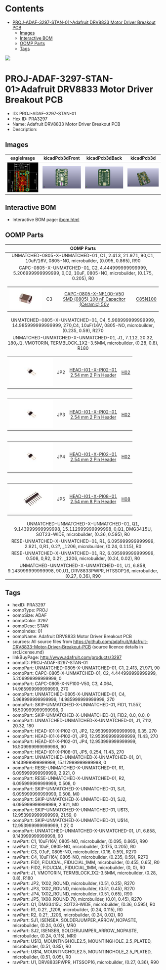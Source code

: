 



Contents
========

* [PROJ-ADAF-3297-STAN-01>Adafruit DRV8833 Motor Driver Breakout PCB](#proj-adaf-3297-stan-01adafruit-drv8833-motor-driver-breakout-pcb)
	* [Images](#images)
	* [Interactive BOM](#interactive-bom)
	* [OOMP Parts](#oomp-parts)
	* [Tags](#tags)
  
![][im]
# PROJ-ADAF-3297-STAN-01>Adafruit DRV8833 Motor Driver Breakout PCB

- ID: PROJ-ADAF-3297-STAN-01
- Hex ID: PRA3297
- Name: Adafruit DRV8833 Motor Driver Breakout PCB
- Description: 

## Images
  
  

|eagleImage|kicadPcb3dFront|kicadPcb3dBack|kicadPcb3d|
| :---: | :---: | :---: | :---: |
|[![eagleImage](eagleImage_140.png)](eagleImage_600.png)|[![kicadPcb3dFront](kicadPcb3dFront_140.png)](kicadPcb3dFront_600.png)|[![kicadPcb3dBack](kicadPcb3dBack_140.png)](kicadPcb3dBack_600.png)|[![kicadPcb3d](kicadPcb3d_140.png)](kicadPcb3d_600.png)|

## Interactive BOM

- Interactive BOM page: [ibom.html](kicad/bom/ibom.html)

## OOMP Parts
  

|OOMP Parts|
| :---: |
|UNMATCHED-0805-X-UNMATCHED-01, C1, 2.413, 21.971, 90,C1, 10uF/16V, 0805-NO, microbuilder, (0.095, 0.865), R90|
|CAPC-0805-X-UNMATCHED-01, C2, 4.444999999999999, 5.206999999999999, 0,C2, 10uF, 0805-NO, microbuilder, (0.175, 0.205), R0|
|<table><tr><td>![CAPC-0805-X-NF100-V50](https://raw.githubusercontent.com/oomlout/oomlout_OOMP_parts/main/CAPC-0805-X-NF100-V50/image_140.jpg)</td><td> C3</td><td>[CAPC-0805-X-NF100-V50<br>SMD (0805) 100 nF Capacitor (Ceramic) 50v](https://github.com/oomlout/oomlout_OOMP_parts/tree/main/CAPC-0805-X-NF100-V50/)</td><td>[C85N100](https://github.com/oomlout/oomlout_OOMP_parts/tree/main/CAPC-0805-X-NF100-V50/)</td></tr></table>|
|UNMATCHED-0805-X-UNMATCHED-01, C4, 5.968999999999999, 14.985999999999999, 270,C4, 10uF/16V, 0805-NO, microbuilder, (0.235, 0.59), R270|
|UNMATCHED-UNMATCHED-X-UNMATCHED-01, J1, 7.112, 20.32, 180,J1, VMOTORIN, TERMBLOCK_1X2-3.5MM, microbuilder, (0.28, 0.8), R180|
|<table><tr><td>![HEAD-I01-X-PI02-01](https://raw.githubusercontent.com/oomlout/oomlout_OOMP_parts/main/HEAD-I01-X-PI02-01/image_140.jpg)</td><td> JP2</td><td>[HEAD-I01-X-PI02-01<br>2.54 mm 2 Pin Header](https://github.com/oomlout/oomlout_OOMP_parts/tree/main/HEAD-I01-X-PI02-01/)</td><td>[H02](https://github.com/oomlout/oomlout_OOMP_parts/tree/main/HEAD-I01-X-PI02-01/)</td></tr></table>|
|<table><tr><td>![HEAD-I01-X-PI02-01](https://raw.githubusercontent.com/oomlout/oomlout_OOMP_parts/main/HEAD-I01-X-PI02-01/image_140.jpg)</td><td> JP3</td><td>[HEAD-I01-X-PI02-01<br>2.54 mm 2 Pin Header](https://github.com/oomlout/oomlout_OOMP_parts/tree/main/HEAD-I01-X-PI02-01/)</td><td>[H02](https://github.com/oomlout/oomlout_OOMP_parts/tree/main/HEAD-I01-X-PI02-01/)</td></tr></table>|
|<table><tr><td>![HEAD-I01-X-PI02-01](https://raw.githubusercontent.com/oomlout/oomlout_OOMP_parts/main/HEAD-I01-X-PI02-01/image_140.jpg)</td><td> JP4</td><td>[HEAD-I01-X-PI02-01<br>2.54 mm 2 Pin Header](https://github.com/oomlout/oomlout_OOMP_parts/tree/main/HEAD-I01-X-PI02-01/)</td><td>[H02](https://github.com/oomlout/oomlout_OOMP_parts/tree/main/HEAD-I01-X-PI02-01/)</td></tr></table>|
|<table><tr><td>![HEAD-I01-X-PI08-01](https://raw.githubusercontent.com/oomlout/oomlout_OOMP_parts/main/HEAD-I01-X-PI08-01/image_140.jpg)</td><td> JP5</td><td>[HEAD-I01-X-PI08-01<br>2.54 mm 8 Pin Header](https://github.com/oomlout/oomlout_OOMP_parts/tree/main/HEAD-I01-X-PI08-01/)</td><td>[H08](https://github.com/oomlout/oomlout_OOMP_parts/tree/main/HEAD-I01-X-PI08-01/)</td></tr></table>|
|UNMATCHED-UNMATCHED-X-UNMATCHED-01, Q1, 9.143999999999998, 15.112999999999998, 0,Q1, DMG3415U, SOT23-WIDE, microbuilder, (0.36, 0.595), R0|
|RESE-UNMATCHED-X-UNMATCHED-01, R1, 6.095999999999999, 2.921, 0,R1, 0.2?, _1206, microbuilder, (0.24, 0.115), R0|
|RESE-UNMATCHED-X-UNMATCHED-01, R2, 6.095999999999999, 0.508, 0,R2, 0.2?, _1206, microbuilder, (0.24, 0.02), R0|
|UNMATCHED-UNMATCHED-X-UNMATCHED-01, U1, 6.858, 9.143999999999998, 90,U1, DRV8833PWPR, HTSSOP16, microbuilder, (0.27, 0.36), R90|

## Tags

- hexID: PRA3297
- oompType: PROJ
- oompSize: ADAF
- oompColor: 3297
- oompDesc: STAN
- oompIndex: 01
- oompName: Adafruit DRV8833 Motor Driver Breakout PCB
- sources: All source files from https://github.com/adafruit/Adafruit-DRV8833-Motor-Driver-Breakout-PCB (source licence details in srcLicense.md)
- linkBuyPage: http://www.adafruit.com/products/3297
- oompID: PROJ-ADAF-3297-STAN-01
- oompPart: UNMATCHED-0805-X-UNMATCHED-01, C1, 2.413, 21.971, 90
- oompPart: CAPC-0805-X-UNMATCHED-01, C2, 4.444999999999999, 5.206999999999999, 0
- oompPart: CAPC-0805-X-NF100-V50, C3, 4.064, 14.985999999999999, 270
- oompPart: UNMATCHED-0805-X-UNMATCHED-01, C4, 5.968999999999999, 14.985999999999999, 270
- oompPart: SKIP-UNMATCHED-X-UNMATCHED-01, FID1, 11.557, 16.509999999999998, 0
- oompPart: SKIP-UNMATCHED-X-UNMATCHED-01, FID2, 0.0, 0.0, 0
- oompPart: UNMATCHED-UNMATCHED-X-UNMATCHED-01, J1, 7.112, 20.32, 180
- oompPart: HEAD-I01-X-PI02-01, JP2, 12.953999999999999, 6.35, 270
- oompPart: HEAD-I01-X-PI02-01, JP3, 12.953999999999999, 11.43, 270
- oompPart: HEAD-I01-X-PI02-01, JP4, 12.953999999999999, 16.509999999999998, 90
- oompPart: HEAD-I01-X-PI08-01, JP5, 0.254, 11.43, 270
- oompPart: UNMATCHED-UNMATCHED-X-UNMATCHED-01, Q1, 9.143999999999998, 15.112999999999998, 0
- oompPart: RESE-UNMATCHED-X-UNMATCHED-01, R1, 6.095999999999999, 2.921, 0
- oompPart: RESE-UNMATCHED-X-UNMATCHED-01, R2, 6.095999999999999, 0.508, 0
- oompPart: SKIP-UNMATCHED-X-UNMATCHED-01, SJ1, 6.095999999999999, 0.508, M0
- oompPart: SKIP-UNMATCHED-X-UNMATCHED-01, SJ2, 6.095999999999999, 2.921, M0
- oompPart: SKIP-UNMATCHED-X-UNMATCHED-01, U$13, 12.953999999999999, 21.59, 0
- oompPart: SKIP-UNMATCHED-X-UNMATCHED-01, U$14, 12.953999999999999, 1.27, 0
- oompPart: UNMATCHED-UNMATCHED-X-UNMATCHED-01, U1, 6.858, 9.143999999999998, 90
- rawPart: C1, 10uF/16V, 0805-NO, microbuilder, (0.095, 0.865), R90
- rawPart: C2, 10uF, 0805-NO, microbuilder, (0.175, 0.205), R0
- rawPart: C3, 0.1uF, 0805-NO, microbuilder, (0.16, 0.59), R270
- rawPart: C4, 10uF/16V, 0805-NO, microbuilder, (0.235, 0.59), R270
- rawPart: FID1, FIDUCIAL, FIDUCIAL_1MM, microbuilder, (0.455, 0.65), R0
- rawPart: FID2, FIDUCIAL, FIDUCIAL_1MM, microbuilder, (0, 0), R0
- rawPart: J1, VMOTORIN, TERMBLOCK_1X2-3.5MM, microbuilder, (0.28, 0.8), R180
- rawPart: JP2, 1X02_ROUND, microbuilder, (0.51, 0.25), R270
- rawPart: JP3, 1X02_ROUND, microbuilder, (0.51, 0.45), R270
- rawPart: JP4, 1X02_ROUND, microbuilder, (0.51, 0.65), R90
- rawPart: JP5, 1X08_ROUND_70, microbuilder, (0.01, 0.45), R270
- rawPart: Q1, DMG3415U, SOT23-WIDE, microbuilder, (0.36, 0.595), R0
- rawPart: R1, 0.2?, _1206, microbuilder, (0.24, 0.115), R0
- rawPart: R2, 0.2?, _1206, microbuilder, (0.24, 0.02), R0
- rawPart: SJ1, ISENSEA, SOLDERJUMPER_ARROW_NOPASTE, microbuilder, (0.24, 0.02), MR0
- rawPart: SJ2, ISENSEB, SOLDERJUMPER_ARROW_NOPASTE, microbuilder, (0.24, 0.115), MR0
- rawPart: U$13, MOUNTINGHOLE2.5, MOUNTINGHOLE_2.5_PLATED, microbuilder, (0.51, 0.85), R0
- rawPart: U$14, MOUNTINGHOLE2.5, MOUNTINGHOLE_2.5_PLATED, microbuilder, (0.51, 0.05), R0
- rawPart: U1, DRV8833PWPR, HTSSOP16, microbuilder, (0.27, 0.36), R90



[im]: kicadPcb3d_450.png
